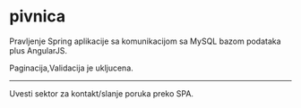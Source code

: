 # pivnica

Pravljenje Spring aplikacije sa komunikacijom sa MySQL bazom podataka plus AngularJS. 

Paginacija,Validacija je ukljucena.

---
Uvesti sektor za kontakt/slanje poruka preko SPA.
